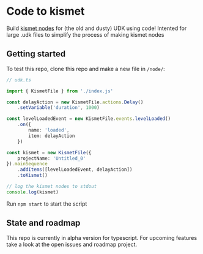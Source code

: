 # Code to kismet

Build [kismet nodes][kismetUserGuide] for (the old and dusty) UDK using code! Intented for large .udk files to simplify the process of making kismet nodes

## Getting started

To test this repo, clone this repo and make a new file in `/node/`:
```ts
// udk.ts

import { KismetFile } from './index.js'

const delayAction = new KismetFile.actions.Delay()
    .setVariable('duration', 1000)

const levelLoadedEvent = new KismetFile.events.levelLoaded()
    .on({
        name: 'loaded',
        item: delayAction
    })

const kismet = new KismetFile({
    projectName: 'Untitled_0'
}).mainSequence
    .addItems([levelLoadedEvent, delayAction])
    .toKismet()

// log the kismet nodes to stdout
console.log(kismet)
```

Run `npm start` to start the script

## State and roadmap

This repo is currently in alpha version for typescript. For upcoming features take a look at the open issues and roadmap project.

[kismetUserGuide]: https://docs.unrealengine.com/udk/Three/KismetUserGuide.html
